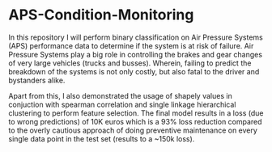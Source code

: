 # APS-Condition-Monitoring
In this repository I will perform binary classification on Air Pressure Systems (APS) performance data to determine if the system is at risk of failure. Air Pressure Systems play a big role in controlling the brakes and gear changes of very large vehicles (trucks and busses). Wherein, failing to predict the breakdown of the systems is not only costly, but also fatal to the driver and bystanders alike. 

Apart from this, I also demonstrated the usage of shapely values in conjuction with spearman correlation and single linkage hierarchical clustering to perform feature selection. The final model results in a loss (due to wrong predictions) of 10K euros which is a 93% loss reduction compared to the overly cautious approach of doing preventive maintenance on every single data point in the test set (results to a ~150k loss).
